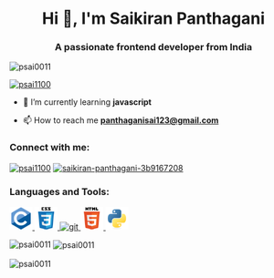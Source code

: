 <h1 align="center">Hi 👋, I'm Saikiran Panthagani</h1>
<h3 align="center">A passionate frontend developer from India</h3>

<p align="left"> <img src="https://komarev.com/ghpvc/?username=psai0011&label=Profile%20views&color=0e75b6&style=flat" alt="psai0011" /> </p>

<p align="left"> <a href="https://twitter.com/psai1100" target="blank"><img src="https://img.shields.io/twitter/follow/psai1100?logo=twitter&style=for-the-badge" alt="psai1100" /></a> </p>

- 🌱 I’m currently learning **javascript**

- 📫 How to reach me **panthaganisai123@gmail.com**

<h3 align="left">Connect with me:</h3>
<p align="left">
<a href="https://twitter.com/psai1100" target="blank"><img align="center" src="https://raw.githubusercontent.com/rahuldkjain/github-profile-readme-generator/master/src/images/icons/Social/twitter.svg" alt="psai1100" height="30" width="40" /></a>
<a href="https://linkedin.com/in/saikiran-panthagani-3b9167208" target="blank"><img align="center" src="https://raw.githubusercontent.com/rahuldkjain/github-profile-readme-generator/master/src/images/icons/Social/linked-in-alt.svg" alt="saikiran-panthagani-3b9167208" height="30" width="40" /></a>
</p>

<h3 align="left">Languages and Tools:</h3>
<p align="left"> <a href="https://www.cprogramming.com/" target="_blank"> <img src="https://raw.githubusercontent.com/devicons/devicon/master/icons/c/c-original.svg" alt="c" width="40" height="40"/> </a> <a href="https://www.w3schools.com/css/" target="_blank"> <img src="https://raw.githubusercontent.com/devicons/devicon/master/icons/css3/css3-original-wordmark.svg" alt="css3" width="40" height="40"/> </a> <a href="https://git-scm.com/" target="_blank"> <img src="https://www.vectorlogo.zone/logos/git-scm/git-scm-icon.svg" alt="git" width="40" height="40"/> </a> <a href="https://www.w3.org/html/" target="_blank"> <img src="https://raw.githubusercontent.com/devicons/devicon/master/icons/html5/html5-original-wordmark.svg" alt="html5" width="40" height="40"/> </a> <a href="https://www.python.org" target="_blank"> <img src="https://raw.githubusercontent.com/devicons/devicon/master/icons/python/python-original.svg" alt="python" width="40" height="40"/> </a> </p>

<p><img align="left" src="https://github-readme-stats.vercel.app/api/top-langs?username=psai0011&show_icons=true&locale=en&layout=compact" alt="psai0011" /></p>

<p>&nbsp;<img align="center" src="https://github-readme-stats.vercel.app/api?username=psai0011&show_icons=true&locale=en" alt="psai0011" /></p>

<p><img align="center" src="https://github-readme-streak-stats.herokuapp.com/?user=psai0011&" alt="psai0011" /></p>
